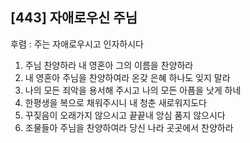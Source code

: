 ## [443] 자애로우신 주님

후렴 : 주는 자애로우시고 인자하시다  
1) 주님 찬양하라 내 영혼아 그의 이름을 찬양하라  
2) 내 영혼아 주님을 찬양하여라 온갖 은혜 하나도 잊지 말라  
3) 나의 모든 죄악을 용서해 주시고 나의 모든 아픔을 낫게 하네  
4) 한평생을 복으로 채워주시니 내 청춘 새로워지도다  
5) 꾸짖음이 오래가지 않으시고 끝끝내 앙심 품지 않으시다  
6) 조물들아 주님을 찬양하여라 당신 나라 곳곳에서 찬양하라
